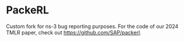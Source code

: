 # PackeRL

Custom fork for ns-3 bug reporting purposes. For the code of our 2024 TMLR paper, check out https://github.com/SAP/packerl.

